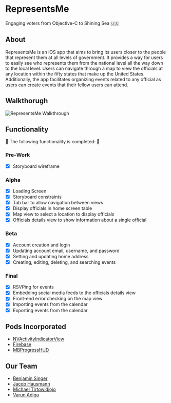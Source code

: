 # RepresentsMe 

Engaging voters from Objective-C to Shining Sea 🇺🇸

## About

RepresentsMe is an iOS app that aims to bring its users closer to the people
that represent them at all levels of government. It provides a way for users to
easily see who represents them from the national level all the way down to the
local level. Users can navigate through a map to view the officials at any
location within the fifty states that make up the United States. Additionally,
the app facilitates organizing events related to any official as users can
create events that their fellow users can attend.

## Walkthorugh
![RepresentsMe Walkthrough](https://github.com/11foot8/RepresentsMe/blob/master/walkthrough.gif)

## Functionality

🎉 The following functionality is completed: 🎉

### Pre-Work
- [X] Storyboard wireframe

### Alpha
- [X] Loading Screen
- [X] Storyboard constraints
- [X] Tab bar to allow navigation between views
- [X] Display officials in home screen table
- [X] Map view to select a location to display officials
- [X] Officials details view to show information about a single official

### Beta
- [X] Account creation and login
- [X] Updating account email, username, and password
- [X] Setting and updating home address
- [X] Creating, editing, deleting, and searching events

### Final
- [X] RSVPing for events
- [X] Embedding social media feeds to the officials details view
- [X] Front-end error checking on the map view
- [X] Importing events from the calendar
- [X] Exporting events from the calendar

## Pods Incorporated
- [NVActivityIndicatorView](https://github.com/ninjaprox/NVActivityIndicatorView)
- [Firebase](https://firebase.google.com/)
- [MBProgressHUD](https://github.com/jdg/MBProgressHUD)

## Our Team
- [Benjamin Singer](https://github.com/bzsinger)
- [Jacob Hausmann](https://github.com/jeh97)
- [Michael Tirtowidjojo](https://github.com/tirtow)
- [Varun Adiga](https://github.com/varunadiga)
